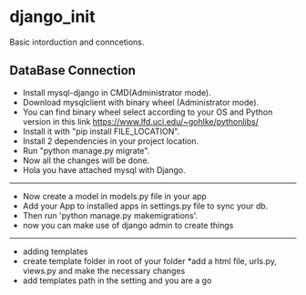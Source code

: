 # django_init
Basic intorduction and conncetions.
## DataBase Connection
* Install mysql-django in CMD(Administrator mode).
* Download mysqlclient with binary wheel (Administrator mode).
* You can find binary wheel select according to your OS and Python version in this link https://www.lfd.uci.edu/~gohlke/pythonlibs/ 
* Install it with "pip install FILE_LOCATION".
* Install 2 dependencies in your project location.
* Run "python manage.py migrate".
* Now all the changes will be done.
* Hola you have attached mysql with Django.
---------------------------------------------------------------
* Now create a model in models.py file in your app
* Add your App to installed apps in settings.py file to sync your db.
* Then run 'python manage.py makemigrations'.
* now you can make use of django admin to create things

------------------------------------------------------------------
* adding templates
* create template folder in root of your folder
*add a html file, urls.py, views.py and make the necessary changes 
* add templates path in the setting and you are a go


